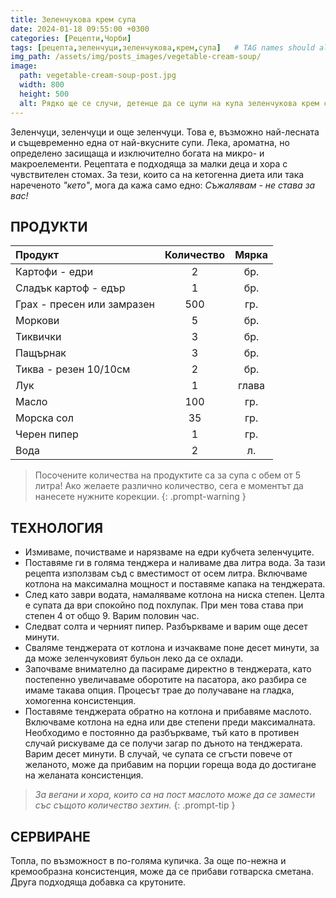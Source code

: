 ```yaml
---
title: Зеленчукова крем супа
date: 2024-01-18 09:55:00 +0300
categories: [Рецепти,Чорби]
tags: [рецепта,зеленчуци,зеленчукова,крем,супа]   # TAG names should always be lowercase
img_path: /assets/img/posts_images/vegetable-cream-soup/
image:
  path: vegetable-cream-soup-post.jpg
  width: 800
  height: 500
  alt: Рядко ще се случи, детенце да се цупи на купа зеленчукова крем супа.
---
```


Зеленчуци, зеленчуци и още зеленчуци. Това е, възможно най-лесната и същевременно една от най-вкусните супи. Лека, ароматна, но определено засищаща и изключително богата на микро- и макроелементи. Рецептата е подходяща за малки деца и хора с чувствителен стомах. За тези, които са на кетогенна диета или така нареченото *"кето"*, мога да кажа само едно: *Съжалявам - не става за вас!*

## **ПРОДУКТИ**

| Продукт                    |Количество  |Мярка   |
|:---------------------------|:----------:|:------:|
|Картофи - едри              |2           |бр.     |
|Сладък картоф - едър        |1           |бр.     |
|Грах - пресен или замразен  |500         |гр.     |
|Моркови                     |5           |бр.     |
|Тиквички                    |3           |бр.     |
|Пащърнак                    |3           |бр.     |
|Тиква - резен 10/10см       |2           |бр.     |
|Лук                         |1           |глава   |
|Масло                       |100         |гр.     |
|Морска сол                  |35          |гр.     |
|Черен пипер                 |1           |гр.     |
|Вода                        |2           |л.      |

> Посочените количества на продуктите са за супа с обем от 5 литра! Ако желаете различно количество, сега е моментът да нанесете нужните корекции.
{: .prompt-warning }

## **ТЕХНОЛОГИЯ**

- Измиваме, почистваме и нарязваме на едри кубчета зеленчуците.
- Поставяме ги в голяма тенджера и наливаме два литра вода. За тази рецепта използвам съд с вместимост от осем литра. Включваме котлона на максимална мощност и поставяме капака на тенджерата.
- След като заври водата, намаляваме котлона на ниска степен. Целта е супата да ври спокойно под похлупак. При мен това става при степен 4 от общо 9. Варим половин час.
- Следват солта и черният пипер. Разбъркваме и варим още десет минути.
- Сваляме тенджерата от котлона и изчакваме поне десет минути, за да може зеленчуковият бульон леко да се охлади.
- Започваме внимателно да пасираме директно в тенджерата, като постепенно увеличаваме оборотите на пасатора, ако разбира се имаме такава опция. Процесът трае до получаване на гладка, хомогенна консистенция.
- Поставяме тенджерата обратно на котлона и прибавяме маслото. Включваме котлона на една или две степени преди максималната. Необходимо е постоянно да разбъркваме, тъй като в противен случай рискуваме да се получи загар по дъното на тенджерата. Варим десет минути. В случай, че супата се сгъсти повече от желаното, може да прибавим на порции гореща вода до достигане на желаната консистенция.

> *За вегани и хора, които са на пост маслото може да се замести със същото количество зехтин.*
{: .prompt-tip }

## **СЕРВИРАНЕ**

Топла, по възможност в по-голяма купичка. За още по-нежна и кремообразна консистенция, може да се прибави готварска сметана. Друга подходяща добавка са крутоните.
